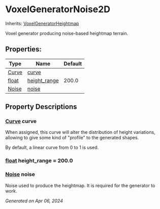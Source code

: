 # VoxelGeneratorNoise2D

Inherits: [VoxelGeneratorHeightmap](VoxelGeneratorHeightmap.md)

Voxel generator producing noise-based heightmap terrain.

## Properties: 


Type                                                                      | Name                             | Default 
------------------------------------------------------------------------- | -------------------------------- | --------
[Curve](https://docs.godotengine.org/en/stable/classes/class_curve.html)  | [curve](#i_curve)                |         
[float](https://docs.godotengine.org/en/stable/classes/class_float.html)  | [height_range](#i_height_range)  | 200.0   
[Noise](https://docs.godotengine.org/en/stable/classes/class_noise.html)  | [noise](#i_noise)                |         
<p></p>

## Property Descriptions

### [Curve](https://docs.godotengine.org/en/stable/classes/class_curve.html)<span id="i_curve"></span> **curve**

When assigned, this curve will alter the distribution of height variations, allowing to give some kind of "profile" to the generated shapes.

By default, a linear curve from 0 to 1 is used.

### [float](https://docs.godotengine.org/en/stable/classes/class_float.html)<span id="i_height_range"></span> **height_range** = 200.0


### [Noise](https://docs.godotengine.org/en/stable/classes/class_noise.html)<span id="i_noise"></span> **noise**

Noise used to produce the heightmap. It is required for the generator to work.

_Generated on Apr 06, 2024_
